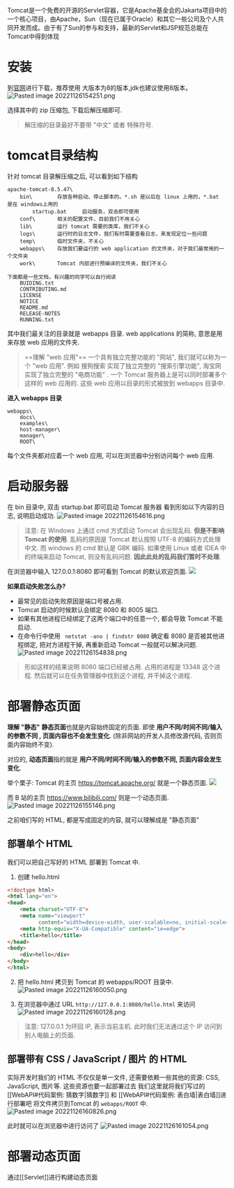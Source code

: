 Tomcat是一个免费的开源的Servlet容器，它是Apache基金会的Jakarta项目中的一个核心项目，由Apache，Sun（现在已属于Oracle）和其它一些公司及个人共同开发而成。由于有了Sun的参与和支持，最新的Servlet和JSP规范总能在Tomcat中得到体现

# 安装
到[官网](https://tomcat.apache.org/)进行下载，推荐使用 大版本为8的版本,jdk也建议使用8版本。
![Pasted image 20221126154251.png](https://image-1311137268.cos.ap-chengdu.myqcloud.com/SiYuan/Pasted%20image%2020221126154251.png)

选择其中的 zip 压缩包, 下载后解压缩即可.
>解压缩的目录最好不要带 "中文" 或者  特殊符号.

# tomcat目录结构
针对 tomcat 目录解压缩之后, 可以看到如下结构
```
apache-tomcat-8.5.47\
    bin\        存放各种启动、停止脚本的。*.sh 是以后在 linux 上用的，*.bat 是在 windows上用的
        startup.bat     启动服务，双击即可使用 
    conf\       相关的配置文件，目前我们不用关心 
    lib\        运行 tomcat 需要的类库，我们不关心
    logs\       运行时的日志文件，我们有时需要查看日志，来发现定位一些问题 
    temp\       临时文件夹，不关心
    webapps\    存放我们要运行的 web application 的文件夹，对于我们最常用的一个文件夹 
    work\       Tomcat 内部进行预编译的文件夹，我们不关心

下面都是一些文档，有兴趣的同学可以自行阅读 
    BUIDING.txt
    CONTRIBUTING.md 
    LICENSE
    NOTICE
    README.md 
    RELEASE-NOTES 
    RUNNING.txt
```

其中我们最关注的目录就是 webapps 目录.  web applications 的简称, 意思是用来存放 web 应用的文件夹.
>==理解 "web 应用"==
>一个具有独立完整功能的 "网站", 我们就可以称为一个 "web 应用".
>例如  搜狗搜索  实现了独立完整的 "搜索引擎功能", 淘宝网  实现了独立完整的 "电商功能" . 
>一个 Tomcat 服务器上是可以同时部署多个这样的 web 应用的. 这些 web 应用以目录的形式被放到 webapps 目录中.

**进入 webapps 目录**
```
webapps\
    docs\
    examples\ 
    host-manager\ 
    manager\ 
    ROOT\
```
每个文件夹都对应着一个 web 应用, 可以在浏览器中分别访问每个 web 应用.

# 启动服务器
在 bin 目录中, 双击   startup.bat 即可启动 Tomcat 服务器 
看到形如以下内容的日志, 说明启动成功.
![Pasted image 20221126154616.png](https://image-1311137268.cos.ap-chengdu.myqcloud.com/SiYuan/Pasted%20image%2020221126154616.png)

>注意: 在 Windows 上通过 cmd 方式启动 Tomcat 会出现乱码. **但是不影响 Tomcat 的使用**. 
>乱码的原因是 Tomcat 默认按照 UTF-8 的编码方式处理中文. 而 windows 的 cmd 默认是 GBK 编码.
>如果使用 Linux 或者 IDEA 中的终端来启动 Tomcat, 则没有乱码问题. **因此此处的乱码我们暂时不处理**.

在浏览器中输入   127.0.0.1:8080 即可看到 Tomcat 的默认欢迎页面.
![](https://image-1311137268.cos.ap-chengdu.myqcloud.com/SiYuan/Pasted%20image%2020221126154616.png)

**如果启动失败怎么办?**
- 最常见的启动失败原因是端口号被占用. 
- Tomcat 启动的时候默认会绑定 8080 和 8005 端口.
- 如果有其他进程已经绑定了这两个端口中的任意一个, 都会导致 Tomcat 不能启动.
- 在命令行中使用  ` netstat -ano | findstr 8080` 确定看 8080 是否被其他进程绑定, 把对方进程干掉, 再重新启动 Tomcat 一般就可以解决问题.
![Pasted image 20221126154838.png](https://image-1311137268.cos.ap-chengdu.myqcloud.com/SiYuan/Pasted%20image%2020221126154838.png)

>形如这样的结果说明 8080 端口已经被占用. 占用的进程是 13348 这个进程. 
>然后就可以在任务管理器中找到这个进程, 并干掉这个进程.


# 部署静态页面
**理解 "静态"**
**静态页面**也就是内容始终固定的页面. 即使  **用户不同/时间不同/输入的参数不同 , 页面内容也不会发生变化**. (除非网站的开发人员修改源代码, 否则页面内容始终不变).

对应的, **动态页面**指的就是  **用户不同/时间不同/输入的参数不同, 页面内容会发生变化**.

举个栗子:
Tomcat 的主页   https://tomcat.apache.org/ 就是一个静态页面.
![](https://image-1311137268.cos.ap-chengdu.myqcloud.com/SiYuan/Pasted%20image%2020221126154838.png)

而 B 站的主页   https://www.bilibili.com/ 则是一个动态页面.
![Pasted image 20221126155146.png](https://image-1311137268.cos.ap-chengdu.myqcloud.com/SiYuan/Pasted%20image%2020221126155146.png)


之前咱们写的 HTML, 都是写成固定的内容, 就可以理解成是 "静态页面"

## 部署单个 HTML
我们可以把自己写好的 HTML 部署到 Tomcat 中. 
1) 创建 hello.html
```html
<!doctype html> 
<html lang="en"> 
<head>
    <meta charset="UTF-8"> 
    <meta name="viewport"
          content="width=device-width, user-scalable=no, initial-scale=1.0, maximum-scale=1.0, minimum-scale=1.0">
    <meta http-equiv="X-UA-Compatible" content="ie=edge"> 
    <title>hello</title>
</head> 
<body>
    <div>hello</div> 
</body>
</html>
```

2) 把 hello.html 拷贝到 Tomcat 的 webapps/ROOT 目录中.
![Pasted image 20221126160050.png](https://image-1311137268.cos.ap-chengdu.myqcloud.com/SiYuan/Pasted%20image%2020221126160050.png)


3) 在浏览器中通过 URL `http://127.0.0.1:8080/hello.html` 来访问
![Pasted image 20221126160128.png](https://image-1311137268.cos.ap-chengdu.myqcloud.com/SiYuan/Pasted%20image%2020221126160128.png)


>注意: 127.0.0.1 为环回 IP, 表示当前主机. 此时我们无法通过这个 IP 访问到别人电脑上的页面.

## 部署带有 CSS / JavaScript / 图片  的 HTML
实际开发时我们的 HTML 不仅仅是单一文件, 还需要依赖一些其他的资源: CSS, JavaScript, 图片等. 
这些资源也要一起部署过去
我们这里就将我们写过的 [[WebAPI#代码案例: 猜数字|猜数字]] 和 [[WebAPI#代码案例: 表白墙|表白墙]]进行部署吧
将文件拷贝到Tomcat 的   `webapps/ROOT` 中.
![Pasted image 20221126160826.png](https://image-1311137268.cos.ap-chengdu.myqcloud.com/SiYuan/Pasted%20image%2020221126160826.png)


此时就可以在浏览器中进行访问了
![Pasted image 20221126161054.png](https://image-1311137268.cos.ap-chengdu.myqcloud.com/SiYuan/Pasted%20image%2020221126161054.png)



# 部署动态页面
通过[[Servlet]]进行构建动态页面